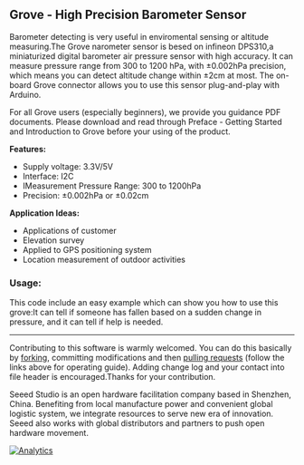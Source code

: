 Grove - High Precision Barometer Sensor
---------------------------------------------------------

Barometer detecting is very useful in enviromental sensing or altitude measuring.The Grove narometer sensor is besed on infineon DPS310,a miniaturized digital barometer air pressure sensor with high accuracy. It can measure pressure range from 300 to 1200 hPa, with ±0.002hPa precision, which means you can detect altitude change within ±2cm at most. The on-board Grove connector allows you to use this sensor plug-and-play with Arduino. 

For all Grove users (especially beginners), we provide you guidance PDF documents. Please download and read through Preface - Getting Started and Introduction to Grove before your using of the product.
 
**Features:**

- Supply voltage: 3.3V/5V 
- Interface: I2C 
- IMeasurement Pressure Range: 300 to 1200hPa 
- Precision: ±0.002hPa or ±0.02cm
 
**Application Ideas:**

- Applications of customer
- Elevation survey 
- Applied to GPS positioning system 
- Location measurement of outdoor activities

### Usage:

This code include an easy example which can show you how to use this grove:It can tell if someone has fallen based on a sudden change in pressure, and it can tell if help is needed.

    
----

Contributing to this software is warmly welcomed. You can do this basically by [forking](https://help.github.com/articles/fork-a-repo), committing modifications and then [pulling requests](https://help.github.com/articles/using-pull-requests) (follow the links above for operating guide). Adding change log and your contact into file header is encouraged.Thanks for your contribution.

Seeed Studio is an open hardware facilitation company based in Shenzhen, China. Benefiting from local manufacture power and convenient global logistic system, we integrate resources to serve new era of innovation. Seeed also works with global distributors and partners to push open hardware movement.<br>





[![Analytics](https://ga-beacon.appspot.com/UA-46589105-3/Grove_Dust_Sensor)](https://github.com/igrigorik/ga-beacon)
